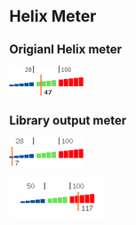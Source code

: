 # Helix Meter

## Origianl Helix meter

![Helix Original Meter](/docs/Original.png)

## Library output meter

![Library example output](/docs/output.png)

![Library example output 1](/docs/output1.png)
